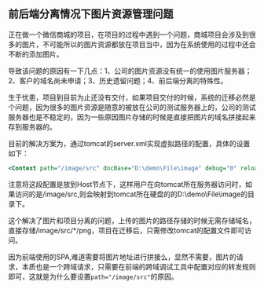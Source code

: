 ## 前后端分离情况下图片资源管理问题

正在做一个微信商城的项目，在项目的过程中遇到一个问题，商城项目会涉及到很多的图片，不可能所以的图片资源都放在项目当中，因为在系统使用的过程中还会不断的添加图片。

导致该问题的原因有一下几点：1、公司的图片资源没有统一的使用图片服务器；2、客户的域名尚未申请；3、历史遗留问题；4、前后端分离的特殊性。

生于忧患，项目到目前为止还没有交付，如果项目交付的时候，系统的迁移必然是个问题，因为很多的图片资源是随意的被放在公司的测试服务器上的，公司的测试服务器也是不稳定的，因为一些原因图片存储的时候是直接把图片的域名拼接起来存到服务器的。

目前的解决方案为，通过tomcat的server.xml实现虚拟路径的配置，具体的设置如下：
```xml
<Context path="/image/src" docBase="D:\demo\File\image" debug="0" reloadable="true" crossContext="true"></Context>
```
注意将这段配置是放到Host节点下，这样用户在向tomcat所在服务器访问时，如果访问的是/image/src,则会映射到tomcat所在硬盘的的D:\demo\File\image的目录下。

这个解决了图片和项目分离的问题，上传的图片的路径存储的时候无需存储域名，直接存储/image/src/*/png，项目在迁移后，只需修改tomcat的配置文件即可访问。

因为前端使用的SPA,难道需要将图片地址进行拼接么，显然不需要，图片的请求，本质也是一个跨域请求，只需要在前端的跨域调试工具中配置对应的转发规则即可，这就是为什么要设置```path="/image/src"```的原因。